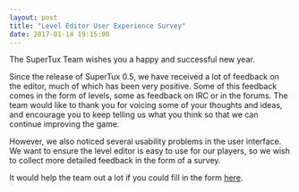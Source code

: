 ```yaml
---
layout: post
title: "Level Editor User Experience Survey"
date: 2017-01-14 19:15:00
---
```


The SuperTux Team wishes you a happy and successful new year.

Since the release of SuperTux 0.5, we have received a lot of feedback on the
editor, much of which has been very positive. Some of this feedback comes in the
form of  levels, some as feedback on IRC or in the forums. The team would like
to thank you for voicing some of your thoughts and ideas, and encourage you to
keep telling us what you think so that we can continue improving the game.

However, we also noticed several usability problems in the user interface.
We want to ensure the level editor is easy to use for our players, so we wish to
collect more detailed feedback in the form of a survey.

It would help the team out a lot if you could fill in the form
[here](https://docs.google.com/forms/d/e/1FAIpQLSf7njq9LaKY033bkbru_iMG2RdhTWFtW_6eb9dSjttD6F0iMg/viewform).
